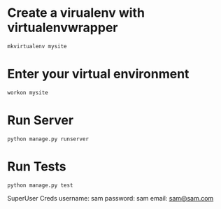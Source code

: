 # Create a virualenv with virtualenvwrapper

`mkvirtualenv mysite`

# Enter your virtual environment

`workon mysite`

# Run Server

`python manage.py runserver`

# Run Tests

`python manage.py test`

SuperUser Creds
username: sam
password: sam
email: sam@sam.com
